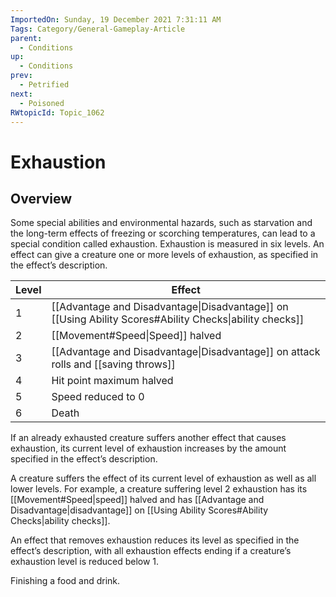 ```yaml
---
ImportedOn: Sunday, 19 December 2021 7:31:11 AM
Tags: Category/General-Gameplay-Article
parent:
  - Conditions
up:
  - Conditions
prev:
  - Petrified
next:
  - Poisoned
RWtopicId: Topic_1062
---
```

# Exhaustion
## Overview
Some special abilities and environmental hazards, such as starvation and the long-term effects of freezing or scorching temperatures, can lead to a special condition called exhaustion. Exhaustion is measured in six levels. An effect can give a creature one or more levels of exhaustion, as specified in the effect’s description.

| Level | Effect |
|---|---|
| 1 | [[Advantage and Disadvantage\|Disadvantage]] on [[Using Ability Scores#Ability Checks\|ability checks]] |
| 2 | [[Movement#Speed\|Speed]] halved |
| 3 | [[Advantage and Disadvantage\|Disadvantage]] on attack rolls and [[saving throws]] |
| 4 | Hit point maximum halved |
| 5 | Speed reduced to 0 |
| 6 | Death |

If an already exhausted creature suffers another effect that causes exhaustion, its current level of exhaustion increases by the amount specified in the effect’s description.

A creature suffers the effect of its current level of exhaustion as well as all lower levels. For example, a creature suffering level 2 exhaustion has its [[Movement#Speed|speed]] halved and has [[Advantage and Disadvantage|disadvantage]] on [[Using Ability Scores#Ability Checks|ability checks]].

An effect that removes exhaustion reduces its level as specified in the effect’s description, with all exhaustion effects ending if a creature’s exhaustion level is reduced below 1.

Finishing a food and drink.
